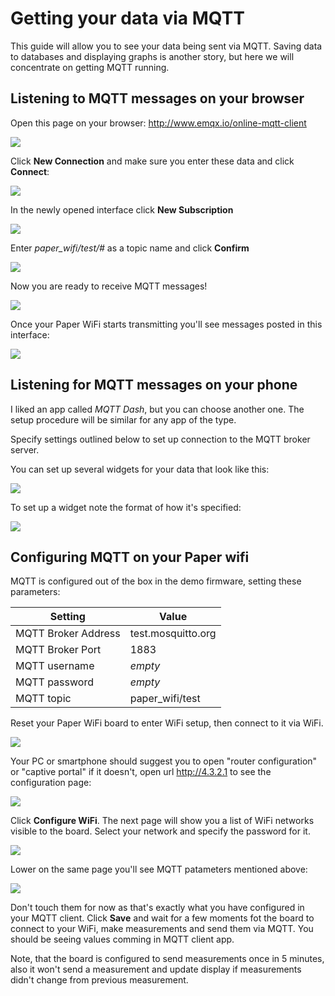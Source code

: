 # Getting your data via MQTT
This guide will allow you to see your data being sent via MQTT. Saving data to databases and displaying graphs is another story, but here we will concentrate on getting MQTT running.

## Listening to MQTT messages on your browser 
Open this page on your browser: http://www.emqx.io/online-mqtt-client

![](Pasted%20image%2020230104153006.png)

Click **New Connection** and make sure you enter these data and click **Connect**:

![](Pasted%20image%2020230104153241.png)

In the newly opened interface click **New Subscription** 

![](Pasted%20image%2020230104153412.png)

Enter *paper_wifi/test/#* as a topic name and click **Confirm**

![](Pasted%20image%2020230104153545.png)

Now you are ready to receive MQTT messages!

![](Pasted%20image%2020230104153658.png)

Once your Paper WiFi starts transmitting you'll see messages posted in this interface:

![](Pasted%20image%2020230104153807.png)

## Listening for MQTT messages on your phone 

I liked an app called *MQTT Dash*, but you can choose another one. The setup procedure will be similar for any app of the type.

Specify settings outlined below to set up connection to the MQTT broker server.

You can set up several widgets for your data that look like this:

![](Screenshot_20230104_155244_MQTT%20Dash.jpg)

To set up a widget note the format of how it's specified:

![](Screenshot_20230104_155355_MQTT%20Dash.jpg)

## Configuring MQTT on your Paper wifi

MQTT is configured out of the box in the demo firmware, setting these parameters:

| Setting             | Value              |
| ------------------- | ------------------ |
| MQTT Broker Address | test.mosquitto.org |
| MQTT Broker Port    | 1883               |
| MQTT username       | _empty_            |
| MQTT password       | _empty_            |
| MQTT topic          | paper_wifi/test    |

Reset your Paper WiFi board to enter WiFi setup, then connect to it via WiFi. 

![](Pasted%20image%2020230104154422.png)

Your PC or smartphone should suggest you to open "router configuration" or "captive portal" if it doesn't, open url http://4.3.2.1 to see the configuration page:

![](Screenshot_20230104_152542_CaptivePortalLogin.jpg)

Click **Configure WiFi**. The next page will show you a list of WiFi networks visible to the board. Select your network and specify the password for it.

![](Screenshot_20230104_152606_CaptivePortalLogin.jpg)

Lower on the same page you'll see MQTT patameters mentioned above:

![](Screenshot_20230104_152621_CaptivePortalLogin.jpg)

Don't touch them for now as that's exactly what you have configured in your MQTT client. Click **Save** and wait for a few moments fot the board to connect to your WiFi, make measurements and send them via MQTT. You should be seeing values comming in MQTT client app. 

Note, that the board is configured to send measurements once in 5 minutes, also it won't send a measurement and update display if measurements didn't change from previous measurement.

